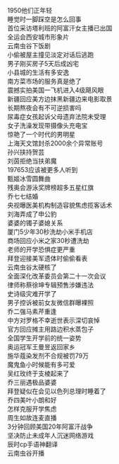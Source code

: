 1950他们正年轻  
睡觉时一脚踩空是怎么回事  
首位采访塔利班的阿富汗女主播已出国  
全运会西安城市形象片  
云南虫谷下饭剧  
小偷被屋主撞见淡定对话后逃跑  
男子刚买房子5天后成凶宅  
小县城的生活有多安逸  
南方菜市场的服务真是绝了  
震撼实拍美国一飞机进入4级飓风眼  
新疆回应美方边抹黑新疆边来电影取景  
长期熬夜会有不可逆损害吗  
尿毒症女孩起诉父母遗弃法院未受理  
女子洗澡发现带摄像头充电宝  
惊艳了一个时代的男明星  
上海天文馆封杀2000余个异常账号  
孙兴挟持贺芸  
刘茵拒绝当扶弟魔  
197653应该被更多人听到  
甄姬冰雪圆舞曲  
残奥会游泳奖牌榜超多五星红旗  
乔七七结婚  
央视曝医美机构制造容貌焦虑揽客话术  
刘海弄成了申公豹  
婆婆的镯子婆媳关系  
厦门5少年30秒洗劫小米手机店  
商场回应小米之家30秒遭洗劫  
老师的开学恐惧症更严重  
拜登迎接美军遗体时偷偷看表  
云南虫谷太硬核了  
全面深化改革委员会第二十一次会议  
律师称蔡徐坤专辑预售涉嫌违法  
史诗级灾难开学了  
男子控诉被前女友微信群曝裸照  
乔二强马素芹重逢  
中方对罗格不幸逝世表示深切哀悼  
官方回应摊主用路边积水蒸包子  
全国学生开学前的统一姿势  
奥运冠军王曼昱返回家乡  
施华蔻染发剂不合规被罚79万  
魔鬼鱼小时候能有多可爱  
吴红玫终于支棱起来了  
乔三丽遇极品婆婆  
拜登疑似在会见以色列总理时睡着了  
乔四美叶小朗和好  
怎样克服开学焦虑  
周生如故连麦直播  
3分钟回顾美国20年阿富汗战争  
坚决防止未成年人沉迷网络游戏  
辰时cp手语神翻译  
云南虫谷开播  
